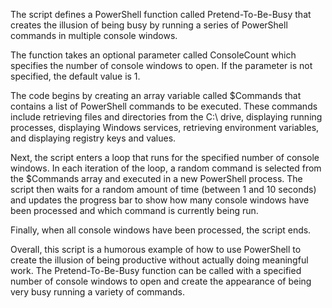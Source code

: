 The script defines a PowerShell function called Pretend-To-Be-Busy that creates the illusion of being busy by running a series of PowerShell commands in multiple console windows.

The function takes an optional parameter called ConsoleCount which specifies the number of console windows to open. If the parameter is not specified, the default value is 1.

The code begins by creating an array variable called $Commands that contains a list of PowerShell commands to be executed. These commands include retrieving files and directories from the C:\ drive, displaying running processes, displaying Windows services, retrieving environment variables, and displaying registry keys and values.

Next, the script enters a loop that runs for the specified number of console windows. In each iteration of the loop, a random command is selected from the $Commands array and executed in a new PowerShell process. The script then waits for a random amount of time (between 1 and 10 seconds) and updates the progress bar to show how many console windows have been processed and which command is currently being run.

Finally, when all console windows have been processed, the script ends.

Overall, this script is a humorous example of how to use PowerShell to create the illusion of being productive without actually doing meaningful work. The Pretend-To-Be-Busy function can be called with a specified number of console windows to open and create the appearance of being very busy running a variety of commands.
